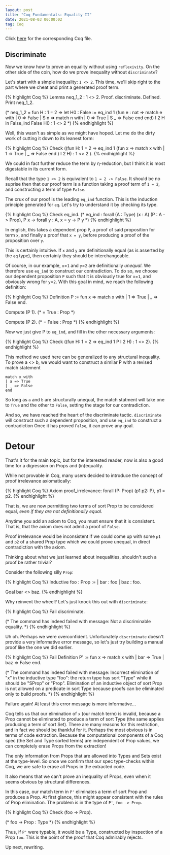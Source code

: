 ```yaml
---
layout: post
title: "Coq Fundamentals: Equality II"
date: 2021-08-03 00:00:02
tag: Coq
---
```


Click [here](/assets/coq/Inequality.v) for the corresponding Coq file.

## Discriminate

 Now we know how to prove an equality without using `reflexivity`.
   On the other side of the coin, how do we prove inequality without `discriminate`?

   Let's start with a simple inequality: `1 <> 2`. This time,
   we'll skip right to the part where we cheat and print a generated proof term.
 

{% highlight Coq %}
Lemma neq_1_2 : 1 <> 2.
Proof.
  discriminate.
Defined.
Print neq_1_2.

(* neq_1_2 = 
   fun H : 1 = 2 =>
   let H0 : False :=
     eq_ind 1
	   (fun e : nat =>
        match e with
        | 0 => False
        | S n => match n with
                 | 0 => True
                 | S _ => False
                 end
        end) I 2 H in
   False_ind False H0
        : 1 <> 2
 *)
{% endhighlight %}

    
 Well, this wasn't as simple as we might have hoped. Let me do the dirty work of cutting 
   it down to its leanest form:
 

{% highlight Coq %}
Check ((fun H: 1 = 2 =>
  eq_ind 1 (fun x =>
    match x with 
    | 1 => True
    | _ => False
    end
  ) I 2 H) : 1 <> 2
).
{% endhighlight %}


 We could in fact further reduce the term by η-reduction, but I think it is most digestable 
   in its current form.

   Recall that the type `1 <> 2` is equivalent to `1 = 2 -> False`. It should be no suprise
   then that our proof term is a function taking a proof term of `1 = 2`, and constructing
   a term of type `False`.

   The crux of our proof is the leading `eq_ind` function. This is the 
   induction principle generated for `eq`. Let's try to understand it by 
   checking its type.
 

{% highlight Coq %}
Check eq_ind.
(* eq_ind
	 : forall (A : Type) (x : A) (P : A -> Prop),
       P x -> forall y : A, x = y -> P y
 *)
{% endhighlight %}


 In english, this takes a dependent prop `P`, a proof of said proposition 
   for term `x`, and finally a proof that `x = y`, before producing a proof 
   of the proposition over `y`.

   This is certainly intuitive. If `x` and `y` are definitionally equal (as is 
   asserted by the `eq` type), then certainly they should be interchangeable.

   Of course, in our example, `x`=`1` and `y`=`2` are definitionally *unequal*. We 
   therefore use `eq_ind` to construct our contradiction. To do so, we choose 
   our dependent proposition `P` such that it is obviously true for `x`=`1`, and 
   obviously wrong for `y`=`2`. With this goal in mind, we reach the following 
   definition:
 
{% highlight Coq %}
Definition P := fun x =>
  match x with 
  | 1 => True
  | _ => False
  end.

Compute (P 1).
(* = True : Prop *)

Compute (P 2).
(* = False : Prop *)
{% endhighlight %}

 
 Now we just give P to `eq_ind`, and fill in the other necessary arguments: 

{% highlight Coq %}
Check ((fun H: 1 = 2 => eq_ind 1 P I 2 H) : 1 <> 2).
{% endhighlight %}


 This method we used here can be generalized to any structural inequality. To prove 
   a <> b, we would want to construct a similar P with a revised match statement

   ```
   match x with 
   | a => True 
   | _ => False
   end
   ```
   
   So long as `a` and `b` are structurally unequal, the match statment will take one to 
   `True` and the other to `False`, setting the stage for our contradiction.

   And so, we have reached the heart of the discriminate tactic. `discriminate` will 
   construct such a dependent proposition, and use `eq_ind` to construct a contradiction
   Once it has proved `False`, it can prove any goal.
 

# Detour 
 
 That's it for the main topic, but for the interested reader, now is also a good time 
   for a digression on Props and (in)equality.

   While not provable in Coq, many users decided to introduce the concept of proof 
   irrelevance axiomatically:
 
{% highlight Coq %}
Axiom proof_irrelevance: forall (P: Prop) (p1 p2: P), p1 = p2.
{% endhighlight %}


 That is, we are now permitting two terms of sort Prop to be considered equal,
   *even if they are not definitionally equal*.

   Anytime you add an axiom to Coq, you must ensure that it is consistent. That is,
   that the axiom does not admit a proof of `False`.

   Proof irrelevance would be inconsistent if we could come up with some `p1` and `p2` 
   of a shared Prop type which we could prove unequal, in direct contradiction with 
   the axiom.

   Thinking about what we just learned about inequalities, shouldn't such a proof be 
   rather trivial?

   Consider the following silly `Prop`:
 
{% highlight Coq %}
Inductive foo : Prop :=
  | bar : foo 
  | baz : foo.

Goal bar <> baz.
{% endhighlight %}

 Why reinvent the wheel? Let's just knock this out with `discriminate`:
 
{% highlight Coq %}
Fail discriminate.

(* The command has indeed failed with message:
   Not a discriminable equality.
 *)
{% endhighlight %}
   
   Uh oh. Perhaps we were overconfident. Unfortunately `discriminate` doesn't provide a very 
   informative error message, so let's just try building a manual proof like the one we did 
   earlier.

{% highlight Coq %}
Fail Definition P' := fun x =>
  match x with 
  | bar => True
  | baz => False
  end.
 
(* The command has indeed failed with message:
   Incorrect elimination of "x" in the inductive type "foo":
   the return type has sort "Type" while it should be "SProp" or "Prop".
   Elimination of an inductive object of sort Prop
   is not allowed on a predicate in sort Type
   because proofs can be eliminated only to build proofs.
 *)
{% endhighlight %}


 Failure again! At least this error message is more informative...

   Coq tells us that our elimination of `x` (our match term) is invalid, because a Prop cannot
   be eliminated to produce a term of sort Type (the same applies producing a term of sort 
   Set). There are many reasons for this restriction, and in fact we should be thankful for 
   it. Perhaps the most obvious is in terms of code extraction. Because the computational 
   components of a Coq spec (the Set and Type sorted terms) are independent of Prop values,
   we can completely erase Props from the extraction!

   The only information from Props that are allowed into Types and Sets exist at the 
   type-level. So once we confirm that our spec type-checks within Coq, we are safe to erase 
   all Props in the extracted code.

   It also means that we can't prove an inequality of Props, even when it seems obvious by 
   structural differences.

   In this case, our match term in `P'` eliminates a term of sort Prop and produces a Prop.
   At first glance, this might appear consistent with the rules of Prop elimination. The
   problem is in the type of `P'`, `foo -> Prop`.
 
{% highlight Coq %}
Check (foo -> Prop).
   
(* foo -> Prop : Type *)
{% endhighlight %}


 Thus, if `P'` were typable, it would be a Type, constructed by inspection of 
   a Prop `foo`. This is the point of the proof that Coq admirably rejects.
 

 Up next, rewriting. 
